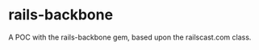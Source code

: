 rails-backbone
==============

A POC with the rails-backbone gem, based upon the railscast.com class.
